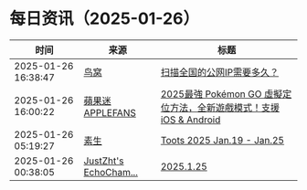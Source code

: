 ﻿# 每日资讯（2025-01-26）

|时间|来源|标题|
|---|---|---|
|2025-01-26 16:38:47|[鸟窝](https://colobu.com/atom.xml)|[扫描全国的公网IP需要多久？](https://colobu.com/2025/01/27/how-long-to-scan-all-IPs-of-cn/)|
|2025-01-26 16:00:22|[蘋果迷 APPLEFANS](https://applefans.today/feed/)|[2025最強 Pokémon GO 虛擬定位方法，全新遊戲模式！支援 iOS & Android](https://applefans.today/2025-01-pogoskill-change-gps/)|
|2025-01-26 05:19:27|[素生](http://z.arlmy.me/atom.xml)|[Toots 2025 Jan.19 - Jan.25](http://z.arlmy.me/posts/MastodonArchives/2025/MastodonTootsArchives_20250125/)|
|2025-01-26 00:38:05|[JustZht's EchoCham...](https://www.justzht.com/rss/)|[2025.1.25](https://www.justzht.com/2025-1-24/)|
